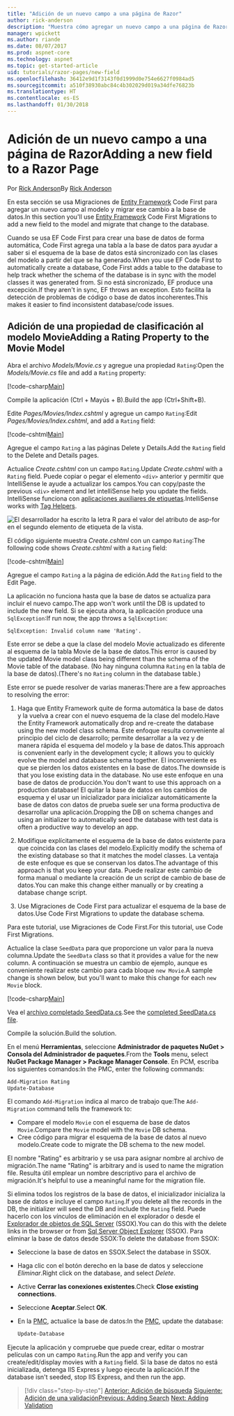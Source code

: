 ```yaml
---
title: "Adición de un nuevo campo a una página de Razor"
author: rick-anderson
description: "Muestra cómo agregar un nuevo campo a una página de Razor con Entity Framework Core"
manager: wpickett
ms.author: riande
ms.date: 08/07/2017
ms.prod: aspnet-core
ms.technology: aspnet
ms.topic: get-started-article
uid: tutorials/razor-pages/new-field
ms.openlocfilehash: 36412e9d1f3143f0d1999d0e754e6627f0984ad5
ms.sourcegitcommit: a510f38930abc84c4b302029d019a34dfe76823b
ms.translationtype: HT
ms.contentlocale: es-ES
ms.lasthandoff: 01/30/2018
---
```

# <a name="adding-a-new-field-to-a-razor-page"></a><span data-ttu-id="2b4b7-103">Adición de un nuevo campo a una página de Razor</span><span class="sxs-lookup"><span data-stu-id="2b4b7-103">Adding a new field to a Razor Page</span></span>

<span data-ttu-id="2b4b7-104">Por [Rick Anderson](https://twitter.com/RickAndMSFT)</span><span class="sxs-lookup"><span data-stu-id="2b4b7-104">By [Rick Anderson](https://twitter.com/RickAndMSFT)</span></span>

<span data-ttu-id="2b4b7-105">En esta sección se usa Migraciones de [Entity Framework](https://docs.microsoft.com/ef/core/get-started/aspnetcore/new-db) Code First para agregar un nuevo campo al modelo y migrar ese cambio a la base de datos.</span><span class="sxs-lookup"><span data-stu-id="2b4b7-105">In this section you'll use [Entity Framework](https://docs.microsoft.com/ef/core/get-started/aspnetcore/new-db) Code First Migrations to add a new field to the model and migrate that change to the database.</span></span>

<span data-ttu-id="2b4b7-106">Cuando se usa EF Code First para crear una base de datos de forma automática, Code First agrega una tabla a la base de datos para ayudar a saber si el esquema de la base de datos está sincronizado con las clases del modelo a partir del que se ha generado.</span><span class="sxs-lookup"><span data-stu-id="2b4b7-106">When you use EF Code First to automatically create a database, Code First adds a table to the database to help track whether the schema of the database is in sync with the model classes it was generated from.</span></span> <span data-ttu-id="2b4b7-107">Si no está sincronizado, EF produce una excepción.</span><span class="sxs-lookup"><span data-stu-id="2b4b7-107">If they aren't in sync, EF throws an exception.</span></span> <span data-ttu-id="2b4b7-108">Esto facilita la detección de problemas de código o base de datos incoherentes.</span><span class="sxs-lookup"><span data-stu-id="2b4b7-108">This makes it easier to find inconsistent database/code issues.</span></span>

## <a name="adding-a-rating-property-to-the-movie-model"></a><span data-ttu-id="2b4b7-109">Adición de una propiedad de clasificación al modelo Movie</span><span class="sxs-lookup"><span data-stu-id="2b4b7-109">Adding a Rating Property to the Movie Model</span></span>

<span data-ttu-id="2b4b7-110">Abra el archivo *Models/Movie.cs* y agregue una propiedad `Rating`:</span><span class="sxs-lookup"><span data-stu-id="2b4b7-110">Open the *Models/Movie.cs* file and add a `Rating` property:</span></span>

[!code-csharp[Main](razor-pages-start/sample/RazorPagesMovie/Models/MovieDateRating.cs?highlight=11&range=7-18)]

<span data-ttu-id="2b4b7-111">Compile la aplicación (Ctrl + Mayús + B).</span><span class="sxs-lookup"><span data-stu-id="2b4b7-111">Build the app (Ctrl+Shift+B).</span></span>

<span data-ttu-id="2b4b7-112">Edite *Pages/Movies/Index.cshtml* y agregue un campo `Rating`:</span><span class="sxs-lookup"><span data-stu-id="2b4b7-112">Edit *Pages/Movies/Index.cshtml*, and add a `Rating` field:</span></span>

[!code-cshtml[Main](razor-pages-start/sample/RazorPagesMovie/Pages/Movies/Index.cshtml?highlight=40-42,61-63)]

<span data-ttu-id="2b4b7-113">Agregue el campo `Rating` a las páginas Delete y Details.</span><span class="sxs-lookup"><span data-stu-id="2b4b7-113">Add the `Rating` field to the Delete and Details pages.</span></span>

<span data-ttu-id="2b4b7-114">Actualice *Create.cshtml* con un campo `Rating`.</span><span class="sxs-lookup"><span data-stu-id="2b4b7-114">Update *Create.cshtml* with a `Rating` field.</span></span> <span data-ttu-id="2b4b7-115">Puede copiar o pegar el elemento `<div>` anterior y permitir que IntelliSense le ayude a actualizar los campos.</span><span class="sxs-lookup"><span data-stu-id="2b4b7-115">You can copy/paste the previous `<div>` element and let intelliSense help you update the fields.</span></span> <span data-ttu-id="2b4b7-116">IntelliSense funciona con [aplicaciones auxiliares de etiquetas](xref:mvc/views/tag-helpers/intro).</span><span class="sxs-lookup"><span data-stu-id="2b4b7-116">IntelliSense works with [Tag Helpers](xref:mvc/views/tag-helpers/intro).</span></span>

![El desarrollador ha escrito la letra R para el valor del atributo de asp-for en el segundo elemento de etiqueta de la vista.](new-field/_static/cr.png)

<span data-ttu-id="2b4b7-120">El código siguiente muestra *Create.cshtml* con un campo `Rating`:</span><span class="sxs-lookup"><span data-stu-id="2b4b7-120">The following code shows *Create.cshtml* with a `Rating` field:</span></span>

[!code-cshtml[Main](razor-pages-start/sample/RazorPagesMovie/Pages/Movies/Create.cshtml?highlight=36-40)]

<span data-ttu-id="2b4b7-121">Agregue el campo `Rating` a la página de edición.</span><span class="sxs-lookup"><span data-stu-id="2b4b7-121">Add the `Rating` field to the Edit Page.</span></span>

<span data-ttu-id="2b4b7-122">La aplicación no funciona hasta que la base de datos se actualiza para incluir el nuevo campo.</span><span class="sxs-lookup"><span data-stu-id="2b4b7-122">The app won't work until the DB is updated to include the new field.</span></span> <span data-ttu-id="2b4b7-123">Si se ejecuta ahora, la aplicación produce una `SqlException`:</span><span class="sxs-lookup"><span data-stu-id="2b4b7-123">If run now, the app throws a `SqlException`:</span></span>

```
SqlException: Invalid column name 'Rating'.
```

<span data-ttu-id="2b4b7-124">Este error se debe a que la clase del modelo Movie actualizado es diferente al esquema de la tabla Movie de la base de datos.</span><span class="sxs-lookup"><span data-stu-id="2b4b7-124">This error is caused by the updated Movie model class being different than the schema of the Movie table of the database.</span></span> <span data-ttu-id="2b4b7-125">(No hay ninguna columna `Rating` en la tabla de la base de datos).</span><span class="sxs-lookup"><span data-stu-id="2b4b7-125">(There's no `Rating` column in the database table.)</span></span>

<span data-ttu-id="2b4b7-126">Este error se puede resolver de varias maneras:</span><span class="sxs-lookup"><span data-stu-id="2b4b7-126">There are a few approaches to resolving the error:</span></span>

1. <span data-ttu-id="2b4b7-127">Haga que Entity Framework quite de forma automática la base de datos y la vuelva a crear con el nuevo esquema de la clase del modelo.</span><span class="sxs-lookup"><span data-stu-id="2b4b7-127">Have the Entity Framework automatically drop and re-create the database using  the new model class schema.</span></span> <span data-ttu-id="2b4b7-128">Este enfoque resulta conveniente al principio del ciclo de desarrollo; permite desarrollar a la vez y de manera rápida el esquema del modelo y la base de datos.</span><span class="sxs-lookup"><span data-stu-id="2b4b7-128">This approach is convenient early in the development cycle; it allows you to quickly evolve the model and database schema together.</span></span> <span data-ttu-id="2b4b7-129">El inconveniente es que se pierden los datos existentes en la base de datos.</span><span class="sxs-lookup"><span data-stu-id="2b4b7-129">The downside is that you lose existing data in the database.</span></span> <span data-ttu-id="2b4b7-130">No use este enfoque en una base de datos de producción.</span><span class="sxs-lookup"><span data-stu-id="2b4b7-130">You don't want to use this approach on a production database!</span></span> <span data-ttu-id="2b4b7-131">El quitar la base de datos en los cambios de esquema y el usar un inicializador para inicializar automáticamente la base de datos con datos de prueba suele ser una forma productiva de desarrollar una aplicación.</span><span class="sxs-lookup"><span data-stu-id="2b4b7-131">Dropping the DB on schema changes and using an initializer to automatically seed the database with test data is often a productive way to develop an app.</span></span>

2. <span data-ttu-id="2b4b7-132">Modifique explícitamente el esquema de la base de datos existente para que coincida con las clases del modelo.</span><span class="sxs-lookup"><span data-stu-id="2b4b7-132">Explicitly modify the schema of the existing database so that it matches the model classes.</span></span> <span data-ttu-id="2b4b7-133">La ventaja de este enfoque es que se conservan los datos.</span><span class="sxs-lookup"><span data-stu-id="2b4b7-133">The advantage of this approach is that you keep your data.</span></span> <span data-ttu-id="2b4b7-134">Puede realizar este cambio de forma manual o mediante la creación de un script de cambio de base de datos.</span><span class="sxs-lookup"><span data-stu-id="2b4b7-134">You can make this change either manually or by creating a database change script.</span></span>

3. <span data-ttu-id="2b4b7-135">Use Migraciones de Code First para actualizar el esquema de la base de datos.</span><span class="sxs-lookup"><span data-stu-id="2b4b7-135">Use Code First Migrations to update the database schema.</span></span>

<span data-ttu-id="2b4b7-136">Para este tutorial, use Migraciones de Code First.</span><span class="sxs-lookup"><span data-stu-id="2b4b7-136">For this tutorial, use Code First Migrations.</span></span>

<span data-ttu-id="2b4b7-137">Actualice la clase `SeedData` para que proporcione un valor para la nueva columna.</span><span class="sxs-lookup"><span data-stu-id="2b4b7-137">Update the `SeedData` class so that it provides a value for the new column.</span></span> <span data-ttu-id="2b4b7-138">A continuación se muestra un cambio de ejemplo, aunque es conveniente realizar este cambio para cada bloque `new Movie`.</span><span class="sxs-lookup"><span data-stu-id="2b4b7-138">A sample change is shown below, but you'll want to make this change for each `new Movie` block.</span></span>

[!code-csharp[Main](razor-pages-start/sample/RazorPagesMovie/Models/SeedDataRating.cs?name=snippet1&highlight=8)]

<span data-ttu-id="2b4b7-139">Vea el [archivo completado SeedData.cs](https://github.com/aspnet/Docs/blob/master/aspnetcore/tutorials/razor-pages/razor-pages-start/sample/RazorPagesMovie/Models/SeedDataRating.cs).</span><span class="sxs-lookup"><span data-stu-id="2b4b7-139">See the [completed SeedData.cs file](https://github.com/aspnet/Docs/blob/master/aspnetcore/tutorials/razor-pages/razor-pages-start/sample/RazorPagesMovie/Models/SeedDataRating.cs).</span></span>

<span data-ttu-id="2b4b7-140">Compile la solución.</span><span class="sxs-lookup"><span data-stu-id="2b4b7-140">Build the solution.</span></span>

<a name="pmc"></a> <span data-ttu-id="2b4b7-141">En el menú **Herramientas**, seleccione **Administrador de paquetes NuGet > Consola del Administrador de paquetes**.</span><span class="sxs-lookup"><span data-stu-id="2b4b7-141">From the **Tools** menu, select **NuGet Package Manager > Package Manager Console**.</span></span>
<span data-ttu-id="2b4b7-142">En PCM, escriba los siguientes comandos:</span><span class="sxs-lookup"><span data-stu-id="2b4b7-142">In the PMC, enter the following commands:</span></span>

```powershell
Add-Migration Rating
Update-Database
```

<span data-ttu-id="2b4b7-143">El comando `Add-Migration` indica al marco de trabajo que:</span><span class="sxs-lookup"><span data-stu-id="2b4b7-143">The `Add-Migration` command tells the framework to:</span></span>

* <span data-ttu-id="2b4b7-144">Compare el modelo `Movie` con el esquema de base de datos `Movie`.</span><span class="sxs-lookup"><span data-stu-id="2b4b7-144">Compare the `Movie` model with the `Movie` DB schema.</span></span>
* <span data-ttu-id="2b4b7-145">Cree código para migrar el esquema de la base de datos al nuevo modelo.</span><span class="sxs-lookup"><span data-stu-id="2b4b7-145">Create code to migrate the DB schema to the new model.</span></span>

<span data-ttu-id="2b4b7-146">El nombre "Rating" es arbitrario y se usa para asignar nombre al archivo de migración.</span><span class="sxs-lookup"><span data-stu-id="2b4b7-146">The name "Rating" is arbitrary and is used to name the migration file.</span></span> <span data-ttu-id="2b4b7-147">Resulta útil emplear un nombre descriptivo para el archivo de migración.</span><span class="sxs-lookup"><span data-stu-id="2b4b7-147">It's helpful to use a meaningful name for the migration file.</span></span>

<a name="ssox"></a> <span data-ttu-id="2b4b7-148">Si elimina todos los registros de la base de datos, el inicializador inicializa la base de datos e incluye el campo `Rating`.</span><span class="sxs-lookup"><span data-stu-id="2b4b7-148">If you delete all the records in the DB, the initializer will seed the DB and include the `Rating` field.</span></span> <span data-ttu-id="2b4b7-149">Puede hacerlo con los vínculos de eliminación en el explorador o desde el [Explorador de objetos de SQL Server](xref:tutorials/razor-pages/sql#ssox) (SSOX).</span><span class="sxs-lookup"><span data-stu-id="2b4b7-149">You can do this with the delete links in the browser or from [Sql Server Object Explorer](xref:tutorials/razor-pages/sql#ssox) (SSOX).</span></span> <span data-ttu-id="2b4b7-150">Para eliminar la base de datos desde SSOX:</span><span class="sxs-lookup"><span data-stu-id="2b4b7-150">To delete the database from SSOX:</span></span>

* <span data-ttu-id="2b4b7-151">Seleccione la base de datos en SSOX.</span><span class="sxs-lookup"><span data-stu-id="2b4b7-151">Select the database in SSOX.</span></span>
* <span data-ttu-id="2b4b7-152">Haga clic con el botón derecho en la base de datos y seleccione *Eliminar*.</span><span class="sxs-lookup"><span data-stu-id="2b4b7-152">Right click on the database, and select *Delete*.</span></span>
* <span data-ttu-id="2b4b7-153">Active **Cerrar las conexiones existentes**.</span><span class="sxs-lookup"><span data-stu-id="2b4b7-153">Check **Close existing connections**.</span></span>
* <span data-ttu-id="2b4b7-154">Seleccione **Aceptar**.</span><span class="sxs-lookup"><span data-stu-id="2b4b7-154">Select **OK**.</span></span>
* <span data-ttu-id="2b4b7-155">En la [PMC](xref:tutorials/razor-pages/new-field#pmc), actualice la base de datos:</span><span class="sxs-lookup"><span data-stu-id="2b4b7-155">In the [PMC](xref:tutorials/razor-pages/new-field#pmc), update the database:</span></span>

  ```powershell
  Update-Database
  ```

<span data-ttu-id="2b4b7-156">Ejecute la aplicación y compruebe que puede crear, editar o mostrar películas con un campo `Rating`.</span><span class="sxs-lookup"><span data-stu-id="2b4b7-156">Run the app and verify you can create/edit/display movies with a `Rating` field.</span></span> <span data-ttu-id="2b4b7-157">Si la base de datos no está inicializada, detenga IIS Express y luego ejecute la aplicación.</span><span class="sxs-lookup"><span data-stu-id="2b4b7-157">If the database isn't seeded, stop IIS Express, and then run the app.</span></span>

>[!div class="step-by-step"]
<span data-ttu-id="2b4b7-158">[Anterior: Adición de búsqueda](xref:tutorials/razor-pages/search)
[Siguiente: Adición de una validación](xref:tutorials/razor-pages/validation)</span><span class="sxs-lookup"><span data-stu-id="2b4b7-158">[Previous: Adding Search](xref:tutorials/razor-pages/search)
[Next: Adding Validation](xref:tutorials/razor-pages/validation)</span></span>
